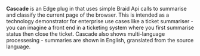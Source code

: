 **Cascade** is an Edge plug in that uses simple Braid Api calls to summarise and classify the current page of the browser. This is intended as a technology demonstrator for enterprise use cases like a ticket summariser - you can imagine a front end in a ticketing system where you first summarise status then close the ticket. Cascade also shows multi-language processesing - summaries are shown in English, granslated from the source language. 
